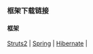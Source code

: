 ### 框架下载链接

#### 框架
[Struts2](http://struts.apache.org//)	|
[Spring](https://spring.io/projects/)	|
[Hibernate](https://github.com/hibernate/hibernate-orm/)	|
